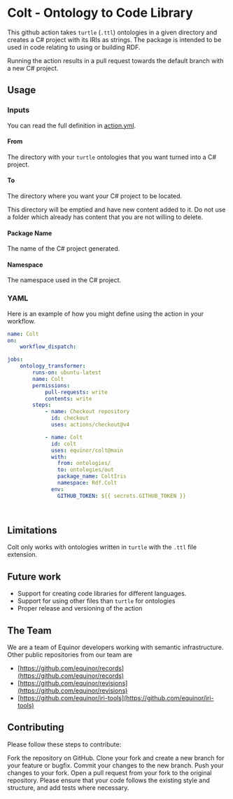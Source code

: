 # Colt - Ontology to Code Library
This github action takes `turtle` (`.ttl`) ontologies in a given directory and creates a C# project with its IRIs as strings. The package is intended to be used in code relating to using or building RDF.

Running the action results in a pull request towards the default branch with a new C# project.

## Usage
### Inputs
You can read the full definition in [action.yml](./action.yml).

#### From
The directory with your `turtle` ontologies that you want turned into a C# project.

#### To
The directory where you want your C# project to be located.

This directory will be emptied and have new content added to it. Do not use a folder which already has content that you are not willing to delete.

#### Package Name
The name of the C# project generated.

#### Namespace
The namespace used in the C# project.

### YAML
Here is an example of how you might define using the action in your workflow.

```yml
name: Colt
on:
    workflow_dispatch:

jobs:
    ontology_transformer:
        runs-on: ubuntu-latest
        name: Colt
        permissions:
            pull-requests: write
            contents: write
        steps:
            - name: Checkout repository
              id: checkout
              uses: actions/checkout@v4

            - name: Colt
              id: colt
              uses: equinor/colt@main
              with:
                from: ontologies/
                to: ontologies/out
                package_name: ColtIris
                namespace: Rdf.Colt
              env:
                GITHUB_TOKEN: ${{ secrets.GITHUB_TOKEN }}

            
```

## Limitations
Colt only works with ontologies written in `turtle` with the `.ttl` file extension.

## Future work
* Support for creating code libraries for different languages.
* Support for using other files than `turtle` for ontologies
* Proper release and versioning of the action


## The Team
We are a team of Equinor developers working with semantic infrastructure. Other public repositories from our team are 
* [https://github.com/equinor/records](https://github.com/equinor/records)
* [https://github.com/equinor/revisions](https://github.com/equinor/revisions)
* [https://github.com/equinor/iri-tools](https://github.com/equinor/iri-tools)

## Contributing
Please follow these steps to contribute:

Fork the repository on GitHub. Clone your fork and create a new branch for your feature or bugfix. Commit your changes to the new branch. Push your changes to your fork. Open a pull request from your fork to the original repository. Please ensure that your code follows the existing style and structure, and add tests where necessary.
